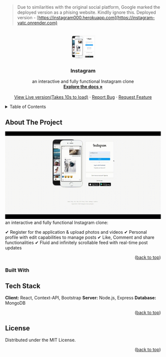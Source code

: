 > Due to similarities with the original social platform, Google marked the deployed version as a phising website. Kindlly ignore this.
> Deployed version - [https://instagram000.herokuapp.com](https://instagram-vatc.onrender.com)

<!-- PROJECT LOGO -->
<br />
<div align="center">
  <a href="https://github.com/thetechgeeek/Instagram">
    <img src="logo_instagram.jpg" alt="Logo" width="80" height="80">
  </a>

<h3 align="center">Instagram</h3>

  <p align="center">
    an interactive and fully functional Instagram clone
    <br />
    <a href="https://github.com/thetechgeeek/Instagram"><strong>Explore the docs »</strong></a>
    <br />
    <br />
    <a href="https://rejuvenate0.herokuapp.com/">View Live version(Takes 10s to load)</a>
    ·
    <a href="https://github.com/thetechgeeek/Instagram/issues">Report Bug</a>
    ·
    <a href="https://github.com/thetechgeeek/Instagram/issues">Request Feature</a>
  </p>
</div>



<!-- TABLE OF CONTENTS -->
<details>
  <summary>Table of Contents</summary>
  <ol>
    <li>
      <a href="#about-the-project">About The Project</a>
      <ul>
        <li><a href="#built-with">Built With</a></li>
      </ul>
    </li>
    <li><a href="#license">License</a></li>
  </ol>
</details>



<!-- ABOUT THE PROJECT -->
## About The Project

[![Product Name Screen Shot][product-screenshot]](https://instagram000.herokuapp.com/)
an interactive and fully functional Instagram clone:

✔ Register for the application & upload photos and videos
✔ Personal profile with edit capabilities to manage posts
✔ Like, Comment and share functionalities
✔ Fluid and infinitely scrollable feed with real-time post updates

<p align="right">(<a href="#top">back to top</a>)</p>



### Built With

## Tech Stack

**Client:** React, Context-API, Bootstrap
**Server:** Node.js, Express
**Database:** MongoDB

<p align="right">(<a href="#top">back to top</a>)</p>

<!-- LICENSE -->
## License

Distributed under the MIT License.

<p align="right">(<a href="#top">back to top</a>)</p>


<!-- MARKDOWN LINKS & IMAGES -->
[product-screenshot]: main_instagram.gif
